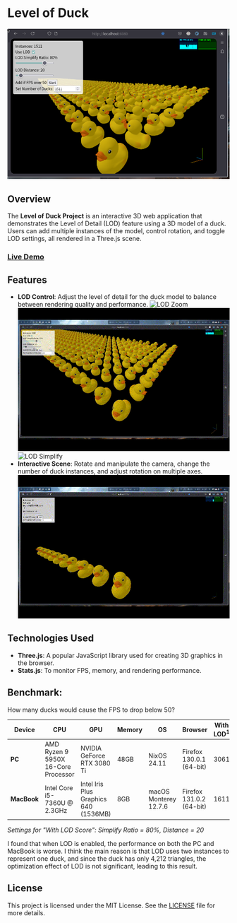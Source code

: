 # Level of Duck

![Thumbnail](imgs/thumbnail.png)

## Overview

The **Level of Duck Project** is an interactive 3D web application that demonstrates the Level of Detail (LOD) feature using a 3D model of a duck. Users can add multiple instances of the model, control rotation, and toggle LOD settings, all rendered in a Three.js scene.

### [Live Demo](https://jason9075.github.io/level-of-duck)

## Features

- **LOD Control**: Adjust the level of detail for the duck model to balance between rendering quality and performance.
  ![LOD Zoom](imgs/lod_zoom.gif)
  ![LOD Distance](imgs/lod_distance.gif)
  ![LOD Simplify](imgs/lod_simplify.gif)
- **Interactive Scene**: Rotate and manipulate the camera, change the number of duck instances, and adjust rotation on multiple axes.
  ![Rotate](imgs/rotate.gif)

## Technologies Used

- **Three.js**: A popular JavaScript library used for creating 3D graphics in the browser.
- **Stats.js**: To monitor FPS, memory, and rendering performance.

## Benchmark:

How many ducks would cause the FPS to drop below 50?

| Device      | CPU                                 | GPU                                   | Memory | OS                    | Browser                  | With LOD<sup>1</sup> | Without LOD |
| ----------- | ----------------------------------- | ------------------------------------- | ------ | --------------------- | ------------------------ | -------------------- | ----------- |
| **PC**      | AMD Ryzen 9 5950X 16-Core Processor | NVIDIA GeForce RTX 3080 Ti            | 48GB   | NixOS 24.11           | Firefox 130.0.1 (64-bit) | 3061                 | 5131        |
| **MacBook** | Intel Core i5-7360U @ 2.3GHz        | Intel Iris Plus Graphics 640 (1536MB) | 8GB    | macOS Monterey 12.7.6 | Firefox 131.0.2 (64-bit) | 1611                 | 1811        |

_Settings for "With LOD Score": Simplify Ratio = 80%, Distance = 20_

I found that when LOD is enabled, the performance on both the PC and MacBook is worse. I think the main reason is that LOD uses two instances to represent one duck, and since the duck has only 4,212 triangles, the optimization effect of LOD is not significant, leading to this result.

## License

This project is licensed under the MIT License. See the [LICENSE](LICENSE) file for more details.
